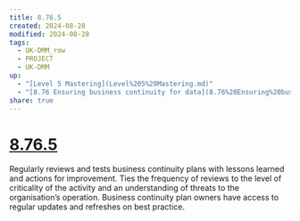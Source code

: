 ```yaml
---
title: 8.76.5
created: 2024-08-28
modified: 2024-08-28
tags:
  - UK-DMM_row
  - PROJECT
  - UK-DMM
up:
  - "[Level 5 Mastering](Level%205%20Mastering.md)"
  - "[8.76 Ensuring business continuity for data](8.76%20Ensuring%20business%20continuity%20for%20data.md)"
share: true
---
```

# [8.76.5](8.76.5.md)

Regularly reviews and tests business continuity plans with lessons learned and actions for improvement. Ties the frequency of reviews to the level of criticality of the activity and an understanding of threats to the organisation’s operation. Business continuity plan owners have access to regular updates and refreshes on best practice.
